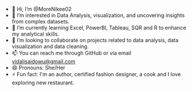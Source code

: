 - 👋 Hi, I’m @MoreNikee02
- 👀 I’m interested in Data Analysis, visualization, and uncovering insights from complex datasets.
- 🌱 I’m currently learning Excel, PowerBI, Tableau, SQR and R to enhance my analytical skills.
- 💞️ I’m looking to collaborate on projects related to data analysis, data visualization and data cleaning.
- 📫 You can reach me through GitHub or via email vidalisaidowu@gmail.com
- 😄 Pronouns: She/Her
- ⚡ Fun fact: I'm an author, certified fashion designer, a cook and I love exploring new restaurant.
